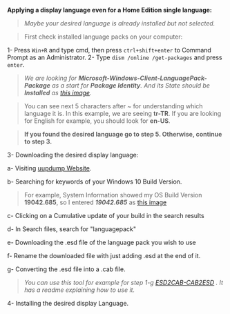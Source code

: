 **Applying a display language even for a Home Edition single language:**
> _Maybe your desired language is already installed but not selected._
    
> First check installed language packs on your computer:

   1- Press `Win+R` and type cmd, then press `ctrl+shift+enter` to Command Prompt as an Administrator.
   2- Type `dism /online /get-packages` and press `enter`.
> _We are looking for **Microsoft-Windows-Client-LanguagePack-Package** as a start for **Package Identity**. And its State should be **Installed** as [this image](https://i.stack.imgur.com/FoP0c.png)._

> You can see next 5 characters after _~_ for understanding which language it is.
> In this example, we are seeing **tr-TR**. If you are looking for English for example, you should look for **en-US**.

> **If you found the desired language go to step 5. Otherwise, continue to step 3.**

 3- Downloading the desired display language:

   a- Visiting [uupdump Website](https://uupdump.ml/).

   b- Searching for keywords of your Windows 10 Build Version.
   
> For example, System Information showed my OS Build Version **19042.685**, so I entered _**19042.685**_ as [this image](https://github.com/tightropeboy/saved/blob/main/Screenshot%202020-12-24%20224632.jpg?raw=true)
   
   c- Clicking on a Cumulative update of your build in the search results

   d- In Search files, search for "languagepack"

   e- Downloading the .esd file of the language pack you wish to use
    
   f- Rename the downloaded file with just adding .esd at the end of it.

   g- Converting the .esd file into a .cab file. 
> _You can use this tool for example for step 1-g [ESD2CAB-CAB2ESD](https://github.com/abbodi1406/WHD/blob/master/scripts/ESD2CAB-CAB2ESD.zip) .
It has a readme explaining how to use it._

 4- Installing the desired display Language.
